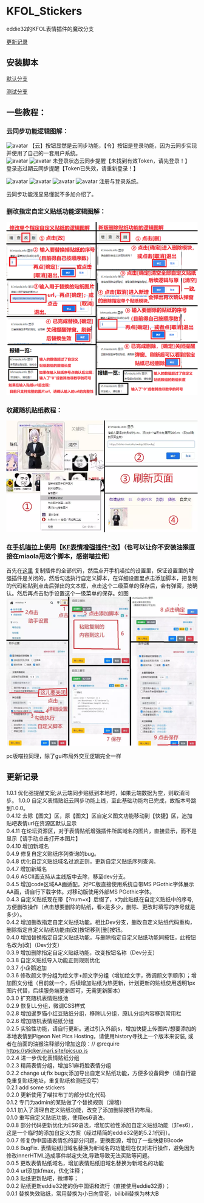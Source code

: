 # KFOL_Stickers

eddie32的KFOL表情插件的魔改分支   

[更新记录](https://github.com/HazukiKaguya/KFOL_Stickers/blob/master/changelog.txt)

## 安装脚本

[默认分支](https://github.com/HazukiKaguya/KFOL_Stickers/raw/master/es6_KfStickers.user.js)

[测试分支](https://github.com/HazukiKaguya/KFOL_Stickers/raw/Dev/es6_KfStickers.user.js)


## 一些教程：

### 云同步功能逻辑图解：
![avatar](https://p.inari.site/guest/22-07/03/62c15908556ee.png)
【云】按钮显然是云同步功能，【令】按钮是登录功能，因为云同步实现并使用了自己的一套用户系统。  
![avatar](https://p.inari.site/guest/22-07/03/62c15a22a0652.png)
![avatar](https://p.inari.site/guest/22-07/03/62c15cbda81ec.png)
未登录状态云同步提醒【未找到有效Token，请先登录！】  
登录态过期云同步提醒【Token已失效，请重新登录！】  

![avatar](https://p.inari.site/guest/22-07/03/62c15a573e8f1.png)
![avatar](https://p.inari.site/guest/22-07/03/62c15a950f765.png)
![avatar](https://p.inari.site/guest/22-07/03/62c15afd49d9d.png)
![avatar](https://p.inari.site/guest/22-07/03/62c15b18e982c.png)
注册与登录系统。
  
云同步功能浅显易懂就不多加介绍了。  


### 删改指定自定义贴纸功能逻辑图解：
![avatar](/img/update042.png)

### 收藏随机贴纸教程：
![avatar](/img/st026.webp)

### 在[手机喵拉](https://m.miaola.info)上使用【[KF表情增强插件*改](https://github.com/HazukiKaguya/KFOL_Stickers)】（也可以让你不安装油猴直接在miaola用这个脚本，感谢喵拉佬）

首先在[这里](https://github.com/HazukiKaguya/KFOL_Stickers/blob/master/es6_KfStickers.user.js) 复制插件的全部代码，然后点开手机喵拉的设置里，保证设置里的增强插件是关闭的，然后勾选执行自定义脚本，在详细设置里点击添加脚本，把复制的代码粘贴到点击后弹出的文本框，点击这个二级菜单的保存后，会有弹窗，按确认。然后再点击助手设置这个一级菜单的保存。如图
![avatar](/img/mbst.webp)

pc版喵拉同理，除了gui布局外交互逻辑完全一样

## 更新记录
1.0.1   优化强提醒文案;从云端同步贴纸到本地时，如果云端数据为空，则取消同步。
1.0.0   自定义表情贴纸云同步功能上线，至此基础功能均已完成，故版本号跳到1.0.0。  
0.4.12  去除【图文】区，原【图文】区自定义图文功能移动到【快捷】区，追加贴吧表情url在资源区默认显示  
0.4.11  在论坛资源区，对于表情贴纸增强插件所属域名的图片，直接显示，而不是显示【请手动点击打开本图片】  
0.4.10  增加新域名  
0.4.9   修复自定义贴纸序列查询的bug。  
0.4.8   优化自定义贴纸域名过滤正则，更新自定义贴纸序列查询。  
0.4.7   增加新域名  
0.4.6   ASCII画支持从主线版中去除，移至dev分支。  
0.4.5   增加code区域AA画适配。对PC版直接使用系统自带MS PGothic字体展示AA画，请自行下载字体。对移动版使用外部MS PGothic字体。  
0.4.3   自定义贴纸现在带【?num=x】后缀了，x为此贴纸在自定义贴纸中的序号,方便删改操作（点击想要删除的贴纸，看x是多少，删除、更改时填写的序号就是多少）。  
0.4.2   增加删改指定自定义贴纸功能。相比Dev分支，删改自定义贴纸代码重构，删除指定自定义贴纸功能由[改]按钮移到[删]按钮。  
0.4.0   增加替换指定自定义贴纸功能，与删除指定自定义贴纸功能同按钮，此按钮名改为[改]（Dev分支）  
0.3.9   增加删除指定自定义贴纸功能，改变按钮名称（Dev分支）  
0.3.8   自定义贴纸导入功能正则规则优化  
0.3.7   小企鹅追加  
0.3.6   修改颜文字分组为绘文字+颜文字分组（增加绘文字，微调颜文字顺序）；增加图文分组（目前就一个，后续增加贴纸为热更新，计划更新的贴纸使用透明1px图片代替，后续服务端更新即可，无需更新脚本）  
0.3.0   扩充随机表情贴纸池  
0.2.9   恢复LL分组，微调CSS样式  
0.2.8   增加暹罗猫小红豆贴纸分组，移除LL分组，原LL分组内容移到常用栏  
0.2.6   增加随机表情贴纸分组  
0.2.5   实验性功能，请自行更新。通过引入外部js，增加快捷上传图片/想要添加的本地表情到Pigeon Net Pics Hosting，请使用history寻找上一个版本来安装, 或者在前面的油猴注释部分增加这段：// @require     https://sticker.inari.site/picsup.js  
0.2.4   进一步优化表情贴纸分组  
0.2.3   精简表情分组，增加S1麻将脸表情分组  
0.2.2   change ui;fix bugs;添加导出自定义贴纸功能，方便多设备同步（请自行避免重复贴纸地址，重复贴纸检测还没写）  
0.2.1   add some stickers  
0.2.0   更新使用了喵拉布丁的部分优化代码  
0.1.2   专门为admin的某贴做了个替换规则（滑稽）  
0.1.1   加入了清理自定义贴纸功能，改变了添加删除按钮的布局。  
0.1.0   重写自定义贴纸功能，使用es6语法。  
0.0.8   部分代码更新优化为ES6语法，增加实验性添加自定义贴纸功能（非es6），这是一个临时的添加自定义方案（经过精简的eddie32佬的5.2.1代码）。  
0.0.7   修复伪中国语表情包的部分问题，更换图源，增加了一些快捷BBcode  
0.0.6   BugFix. 表情贴纸旧域名替换为新域名的功能现在仅对<img>进行操作，避免因为修改innerHTML造成事件绑定失效,导致导致无法买贴等问题。  
0.0.5   更改表情贴纸域名，增加表情贴纸旧域名替换为新域名的功能  
0.0.4   url添加kfmax，优化注释；  
0.0.3   贴纸更新贴吧，微博等；  
0.0.2   贴纸更新eddie32佬的伪中国语和流行（直接使用eddie32源）；  
0.0.1   替换失效贴纸，常用替换为小日向雪花，bilibili替换为林大B
